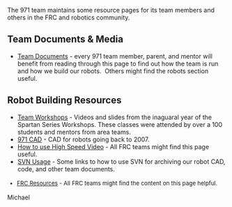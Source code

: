 
  
  <div class="content">
    <div class="field field-name-body field-type-text-with-summary field-label-hidden"><div class="field-items"><div class="field-item even"><p>The 971 team maintains some resource pages for its team members and others in the FRC and robotics community.</p><h2>Team Documents &amp; Media</h2><ul><li><a href="team-documents.html">Team Documents</a> - every 971 team member, parent, and mentor will benefit from reading through this page to find out how the team is run and how we build our robots.  Others might find the robots section useful.</ul><h2>Robot Building Resources</h2><ul><li><a href="../wiki/workshops.html">Team Workshops</a> - Videos and slides from the inaguaral year of the Spartan Series Workshops. These classes were attended by over a 100 students and mentors from area teams. </li><li><a href="../cad.html">971 CAD</a> - CAD for robots going back to 2007.</li><li><a href="how-use-high-speed-video-camera-robotics.html">How to use High Speed Video</a> - All FRC teams might find this page useful.</li><li><a href="svn-usage-0.html">SVN Usage</a> - Some links to how to use SVN for archiving our robot CAD, code, and other team documents.</li></ul><div><ul style="font-size: 13.008px; line-height: 20.0063px;"><li><a href="resources.html">FRC Resources</a> - All FRC teams might find the content on this page helpful.</li></ul></div><p>Michael</p></div></div></div>

  
  
</div>
  </div>
</div>
  </div>
    </div>
    